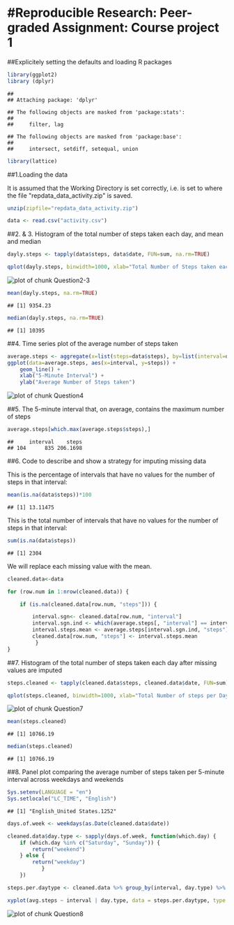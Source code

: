 #Reproducible Research: Peer-graded Assignment: Course project 1
================================================================

##Explicitely setting the defaults and loading R packages



```r
library(ggplot2)
library (dplyr)
```

```
## 
## Attaching package: 'dplyr'
```

```
## The following objects are masked from 'package:stats':
## 
##     filter, lag
```

```
## The following objects are masked from 'package:base':
## 
##     intersect, setdiff, setequal, union
```

```r
library(lattice)
```

##1.Loading the data

It is assumed that the Working Directory is set correctly, i.e. is set to where the file "repdata_data_activity.zip" is saved. 


```r
unzip(zipfile="repdata_data_activity.zip")

data <- read.csv("activity.csv")
```

##2. & 3. Histogram of the total number of steps taken each day, and mean and median


```r
dayly.steps <- tapply(data$steps, data$date, FUN=sum, na.rm=TRUE)

qplot(dayly.steps, binwidth=1000, xlab="Total Number of Steps taken each Day")
```

![plot of chunk Question2-3](figure/Question2-3-1.png)

```r
mean(dayly.steps, na.rm=TRUE)
```

```
## [1] 9354.23
```

```r
median(dayly.steps, na.rm=TRUE)
```

```
## [1] 10395
```

##4. Time series plot of the average number of steps taken


```r
average.steps <- aggregate(x=list(steps=data$steps), by=list(interval=data$interval), FUN=mean, na.rm=TRUE)
ggplot(data=average.steps, aes(x=interval, y=steps)) +
    geom_line() +
    xlab("5-Minute Interval") +
    ylab("Average Number of Steps taken")
```

![plot of chunk Question4](figure/Question4-1.png)

##5. The 5-minute interval that, on average, contains the maximum number of steps


```r
average.steps[which.max(average.steps$steps),]
```

```
##     interval    steps
## 104      835 206.1698
```

##6. Code to describe and show a strategy for imputing missing data


This is the percentage of intervals that have no values for the number of steps in that interval:


```r
mean(is.na(data$steps))*100
```

```
## [1] 13.11475
```

This is the total number of intervals that have no values for the number of steps in that interval:


```r
sum(is.na(data$steps))
```

```
## [1] 2304
```

We will replace each missing value with the mean.


```r
cleaned.data<-data

for (row.num in 1:nrow(cleaned.data)) {

    if (is.na(cleaned.data[row.num, "steps"])) {

        interval.sgn<- cleaned.data[row.num, "interval"]
        interval.sgn.ind <- which(average.steps[, "interval"] == interval.sgn)
        interval.steps.mean <- average.steps[interval.sgn.ind, "steps"]
        cleaned.data[row.num, "steps"] <- interval.steps.mean
         }
}
```

##7. Histogram of the total number of steps taken each day after missing values are imputed


```r
steps.cleaned <- tapply(cleaned.data$steps, cleaned.data$date, FUN=sum)

qplot(steps.cleaned, binwidth=1000, xlab="Total Number of steps per Day")
```

![plot of chunk Question7](figure/Question7-1.png)

```r
mean(steps.cleaned)
```

```
## [1] 10766.19
```

```r
median(steps.cleaned)
```

```
## [1] 10766.19
```
##8. Panel plot comparing the average number of steps taken per 5-minute interval across weekdays and weekends


```r
Sys.setenv(LANGUAGE = "en")
Sys.setlocale("LC_TIME", "English")
```

```
## [1] "English_United States.1252"
```

```r
days.of.week <- weekdays(as.Date(cleaned.data$date))

cleaned.data$day.type <- sapply(days.of.week, function(which.day) {
    if (which.day %in% c("Saturday", "Sunday")) {
        return("weekend")
    } else {
        return("weekday")
           }
    })

steps.per.daytype <- cleaned.data %>% group_by(interval, day.type) %>% summarise(avg.steps = mean(steps))

xyplot(avg.steps ~ interval | day.type, data = steps.per.daytype, type = "b", layout = c(1, 2))
```

![plot of chunk Question8](figure/Question8-1.png)
